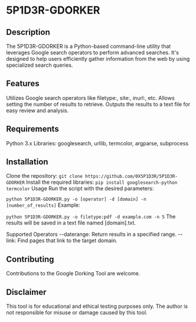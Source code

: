 # 5P1D3R-GDORKER
## Description
The 5P1D3R-GDORKER is a Python-based command-line utility that leverages Google search operators to perform advanced searches. 
It's designed to help users efficiently gather information from the web by using specialized search queries.

## Features
Utilizes Google search operators like filetype:, site:, inurl:, etc.
Allows setting the number of results to retrieve.
Outputs the results to a text file for easy review and analysis.

## Requirements
Python 3.x
Libraries: googlesearch, urllib, termcolor, argparse, subprocess
## Installation
Clone the repository:
`git clone https://github.com/0X5P1D3R/5P1D3R-GDORKER`
Install the required libraries:
`pip install googlesearch-python termcolor`
Usage
Run the script with the desired parameters:

`python 5P1D3R-GDORKER.py -o [operator] -d [domain] -n [number_of_results]`
Example:

`python 5P1D3R-GDORKER.py -o filetype:pdf -d example.com -n 5`
The results will be saved in a text file named [domain].txt.

Supported Operators
--daterange: Return results in a specified range.
--link: Find pages that link to the target domain.

## Contributing
Contributions to the Google Dorking Tool are welcome.

## Disclaimer
This tool is for educational and ethical testing purposes only. The author is not responsible for misuse or damage caused by this tool.
